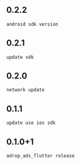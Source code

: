 ## 0.2.2
    android sdk version

## 0.2.1
    update sdk

## 0.2.0
    network update

## 0.1.1
    update use ios sdk 

## 0.1.0+1
    adrop_ads_flutter release

